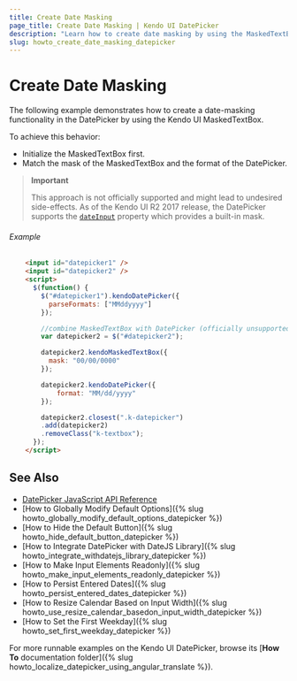 ```yaml
---
title: Create Date Masking
page_title: Create Date Masking | Kendo UI DatePicker
description: "Learn how to create date masking by using the MaskedTextBox in Kendo UI DatePicker."
slug: howto_create_date_masking_datepicker
---
```


# Create Date Masking

The following example demonstrates how to create a date-masking functionality in the DatePicker by using the Kendo UI MaskedTextBox.

To achieve this behavior:
* Initialize the MaskedTextBox first.
* Match the mask of the MaskedTextBox and the format of the DatePicker.

> **Important**
>
> This approach is not officially supported and might lead to undesired side-effects. As of the Kendo UI R2 2017 release, the DatePicker supports the [`dateInput`](/api/javascript/ui/datepicker/configuration/dateinput) property which provides a built-in mask. 

###### Example

```html
    <input id="datepicker1" />
    <input id="datepicker2" />
    <script>
      $(function() {
        $("#datepicker1").kendoDatePicker({
          parseFormats: ["MMddyyyy"]
        });

        //combine MaskedTextBox with DatePicker (officially unsupported)
        var datepicker2 = $("#datepicker2");

        datepicker2.kendoMaskedTextBox({
          mask: "00/00/0000"
        });

        datepicker2.kendoDatePicker({
            format: "MM/dd/yyyy"
        });

        datepicker2.closest(".k-datepicker")
        .add(datepicker2)
        .removeClass("k-textbox");
      });
    </script>
```

## See Also

* [DatePicker JavaScript API Reference](/api/javascript/ui/datepicker)
* [How to Globally Modify Default Options]({% slug howto_globally_modify_default_options_datepicker %})
* [How to Hide the Default Button]({% slug howto_hide_default_button_datepicker %})
* [How to Integrate DatePicker with DateJS Library]({% slug howto_integrate_withdatejs_library_datepicker %})
* [How to Make Input Elements Readonly]({% slug howto_make_input_elements_readonly_datepicker %})
* [How to Persist Entered Dates]({% slug howto_persist_entered_dates_datepicker %})
* [How to Resize Calendar Based on Input Width]({% slug howto_use_resize_calendar_basedon_input_width_datepicker %})
* [How to Set the First Weekday]({% slug howto_set_first_weekday_datepicker %})

For more runnable examples on the Kendo UI DatePicker, browse its [**How To** documentation folder]({% slug howto_localize_datepicker_using_angular_translate %}).
